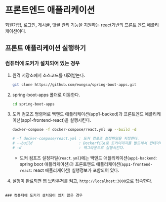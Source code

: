 #  프론트엔드 애플리케이션
회원가입, 로그인, 게시글, 댓글 관리 기능을 지원하는 react기반의 프론트 엔드 애플리케이션이다.

## 프론트 애플리케이션 실행하기
### 컴퓨터에 도커가 설치되어 있는 경우

1. 원격 저장소에서 소스코드를 내려받는다.
   ```bash
   git clone https://github.com/eungsu/spring-boot-apps.git
   ```
2. spring-boot-apps 폴더로 이동한다.
   ```bash
   cd spring-boot-apps
   ```
3. 도커 컴포즈 명령어로 백엔드 애플리케이션(app1-backed)과 프론트엔드 애플리케이션(app1-frontend-react)을 실행시킨다.
   ```bash
   docker-compose -f docker-compose/react.yml up --build -d

   # -f docker-compose/react.yml : 도커 컴포즈 설정파일을 지정한다.
   # --build                     : Dockerfile로 도커이미지를 빌드해서 컨테이너 실행에 사용한다.
   # -d                          : 백그라운드로 실행시킨다. 
   ```
   - 도커 컴포즈 설정파일(`react.yml`)에는
     백엔드 애플리케이션(`app1-backend`: spring boot 애플리케이션)과
     프론트엔드 애플리케이션(`app1-frontend-react`: react 애플리케이션) 실행정보가 포함되어 있다.

4. 실행이 완료되면 웹 브라우저를 켜고, `http://localhost:3000`으로 접속한다.
```

### 컴퓨터에 도커가 설치되어 있지 않은 경우



